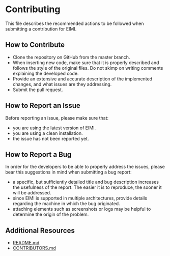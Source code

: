 # Contributing

This file describes the recommended actions to be followed when submitting a contribution for EIMI.

## How to Contribute

* Clone the repository on GitHub from the master branch.
* When inserting new code, make sure that it is properly described and follows the style of the original files. Do not skimp on writing comments explaining the developed code.
* Provide an extensive and accurate description of the implemented changes, and what issues are they addressing.
* Submit the pull request.

## How to Report an Issue

Before reporting an issue, please make sure that:
* you are using the latest version of EIMI.
* you are using a clean installation.
* the issue has not been reported yet.

## How to Report a Bug

In order for the developers to be able to properly address the issues, please bear this suggestions in mind when submitting a bug report:
* a specific, but sufficiently detailed title and bug description increases the usefulness of the report. The easier it is to reproduce, the sooner it will be addressed.
* since EIMI is supported in multiple architectures, provide details regarding the machine in which the bug originated.
* attaching elements such as screenshots or logs may be helpful to determine the origin of the problem. 

## Additional Resources

* [README.md](https://github.com/KM-11/EIMI/blob/master/README.md)
* [CONTRIBUTORS.md](https://github.com/KM-11/EIMI/blob/master/CONTRIBUTORS.md)